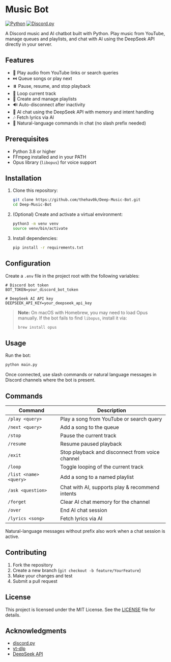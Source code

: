 # Music Bot

[![Python](https://img.shields.io/badge/python-3.8%2B-blue.svg)](https://www.python.org/)
[![Discord.py](https://img.shields.io/badge/discord.py-2.x-lightgrey.svg)](https://discordpy.readthedocs.io/)

A Discord music and AI chatbot built with Python. Play music from YouTube, manage queues and playlists, and chat with AI using the DeepSeek API directly in your server.

## Features

- 🎵 Play audio from YouTube links or search queries
- ⏭️ Queue songs or play next
- ⏸️ Pause, resume, and stop playback
- 🔁 Loop current track
- 📜 Create and manage playlists
- 🔊 Auto-disconnect after inactivity
- 🤖 AI chat using the DeepSeek API with memory and intent handling
- 🎶 Fetch lyrics via AI
- 💬 Natural-language commands in chat (no slash prefix needed)

## Prerequisites

- Python 3.8 or higher
- FFmpeg installed and in your PATH
- Opus library (`libopus`) for voice support

## Installation

1. Clone this repository:

   ```bash
   git clone https://github.com/thehav0k/Deep-Music-Bot.git
   cd Deep-Music-Bot
   ```

2. (Optional) Create and activate a virtual environment:

   ```bash
   python3 -m venv venv
   source venv/bin/activate
   ```

3. Install dependencies:

   ```bash
   pip install -r requirements.txt
   ```

## Configuration

Create a `.env` file in the project root with the following variables:

```env
# Discord bot token
BOT_TOKEN=your_discord_bot_token

# DeepSeek AI API key
DEEPSEEK_API_KEY=your_deepseek_api_key
```

> **Note:** On macOS with Homebrew, you may need to load Opus manually. If the bot fails to find `libopus`, install it via:
> ```bash
> brew install opus
> ```

## Usage

Run the bot:

```bash
python main.py
```

Once connected, use slash commands or natural language messages in Discord channels where the bot is present.

## Commands

| Command               | Description                                               |
|-----------------------|-----------------------------------------------------------|
| `/play <query>`       | Play a song from YouTube or search query                  |
| `/next <query>`       | Add a song to the queue                                   |
| `/stop`               | Pause the current track                                   |
| `/resume`             | Resume paused playback                                    |
| `/exit`               | Stop playback and disconnect from voice channel           |
| `/loop`               | Toggle looping of the current track                       |
| `/list <name> <query>`| Add a song to a named playlist                           |
| `/ask <question>`     | Chat with AI, supports play & recommend intents           |
| `/forget`             | Clear AI chat memory for the channel                      |
| `/over`               | End AI chat session                                       |
| `/lyrics <song>`      | Fetch lyrics via AI                                       |

Natural-language messages without prefix also work when a chat session is active.

## Contributing

1. Fork the repository
2. Create a new branch (`git checkout -b feature/YourFeature`)
3. Make your changes and test
4. Submit a pull request

## License

This project is licensed under the MIT License. See the [LICENSE](LICENSE) file for details.

## Acknowledgments

- [discord.py](https://github.com/Rapptz/discord.py)
- [yt-dlp](https://github.com/yt-dlp/yt-dlp)
- [DeepSeek API](https://openrouter.ai/)


